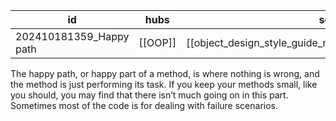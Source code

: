 
| id                      | hubs    | source                                                     |
| ----------------------- | ------- | ---------------------------------------------------------- |
| 202410181359_Happy path | [[OOP]] | [[object_design_style_guide_matthias_noback.pdf#page=162]] |
The happy path, or happy part of a method, is where nothing is wrong, and the method is just performing its task. If you keep your methods small, like you should, you may find that there isn’t much going on in this part. Sometimes most of the code
is for dealing with failure scenarios.